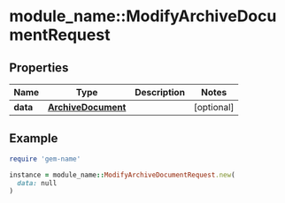# module_name::ModifyArchiveDocumentRequest

## Properties

| Name | Type | Description | Notes |
| ---- | ---- | ----------- | ----- |
| **data** | [**ArchiveDocument**](ArchiveDocument.md) |  | [optional] |

## Example

```ruby
require 'gem-name'

instance = module_name::ModifyArchiveDocumentRequest.new(
  data: null
)
```

